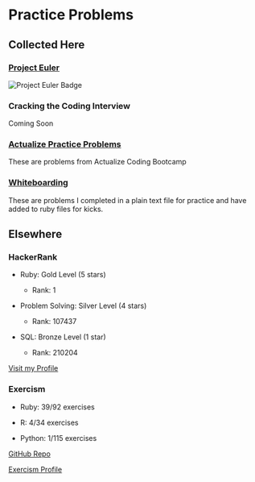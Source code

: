 # Practice Problems

## Collected Here

### [Project Euler](https://github.com/joshsarna/practice_problems/tree/master/project_euler)

![Project Euler Badge](https://projecteuler.net/profile/joshsarna.png "")

### Cracking the Coding Interview

Coming Soon

### [Actualize Practice Problems](https://github.com/joshsarna/practice_problems/tree/master/actualize_practice_problems)

These are problems from Actualize Coding Bootcamp

### [Whiteboarding](https://github.com/joshsarna/practice_problems/tree/master/white_boarding_questions)

These are problems I completed in a plain text file for practice and have added to ruby files for kicks.

## Elsewhere

### HackerRank

* Ruby: Gold Level (5 stars)
  * Rank: 1

* Problem Solving: Silver Level (4 stars)
  * Rank: 107437

* SQL: Bronze Level (1 star)
  * Rank: 210204

[Visit my Profile](https://www.hackerrank.com/joshsarna)

### Exercism

* Ruby: 39/92 exercises

* R: 4/34 exercises

* Python: 1/115 exercises

[GitHub Repo](https://github.com/joshsarna/Exercism)

[Exercism Profile](https://exercism.io/profiles/joshsarna)